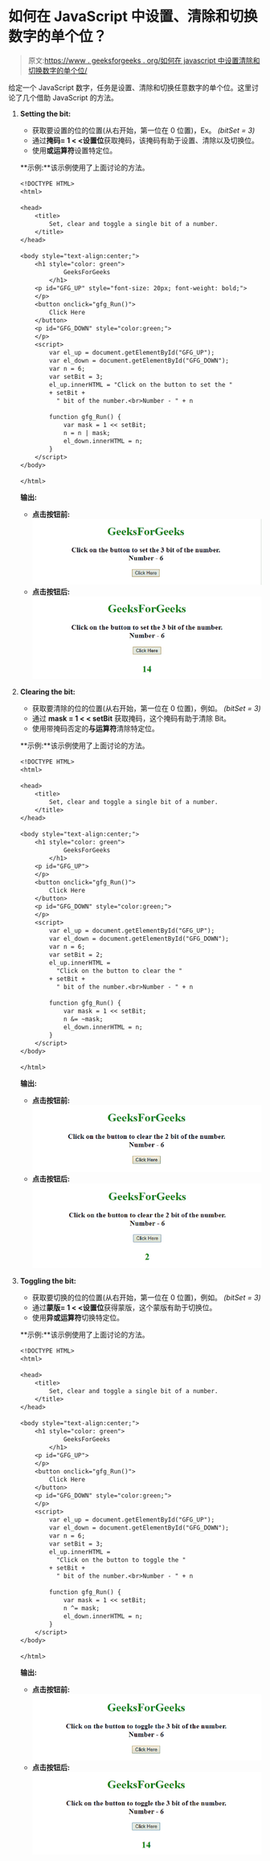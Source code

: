 # 如何在 JavaScript 中设置、清除和切换数字的单个位？

> 原文:[https://www . geeksforgeeks . org/如何在 javascript 中设置清除和切换数字的单个位/](https://www.geeksforgeeks.org/how-to-set-clear-and-toggle-a-single-bit-of-a-number-in-javascript/)

给定一个 JavaScript 数字，任务是设置、清除和切换任意数字的单个位。这里讨论了几个借助 JavaScript 的方法。

1.  **Setting the bit:**
    *   获取要设置的位的位置(从右开始，第一位在 0 位置)，Ex。 *(bitSet = 3)*
    *   通过**掩码= 1 < <设置位**获取掩码，该掩码有助于设置、清除以及切换位。
    *   使用**或运算符**设置特定位。

    **示例:**该示例使用了上面讨论的方法。

    ```
    <!DOCTYPE HTML>
    <html>

    <head>
        <title>
            Set, clear and toggle a single bit of a number.
        </title>
    </head>

    <body style="text-align:center;">
        <h1 style="color: green">  
                GeeksForGeeks  
            </h1>
        <p id="GFG_UP" style="font-size: 20px; font-weight: bold;">
        </p>
        <button onclick="gfg_Run()">
            Click Here
        </button>
        <p id="GFG_DOWN" style="color:green;">
        </p>
        <script>
            var el_up = document.getElementById("GFG_UP");
            var el_down = document.getElementById("GFG_DOWN");
            var n = 6;
            var setBit = 3;
            el_up.innerHTML = "Click on the button to set the "
            + setBit + 
              " bit of the number.<br>Number - " + n

            function gfg_Run() {
                var mask = 1 << setBit;
                n = n | mask;
                el_down.innerHTML = n;
            }
        </script>
    </body>

    </html>
    ```

    **输出:**

    *   **点击按钮前:**
        ![](img/4d9466c297ab0ccf7492e7a1eec76a4d.png)
    *   **点击按钮后:**
        ![](img/ed2bb6d8f40d2e954bae8a540488162d.png)
2.  **Clearing the bit:**
    *   获取要清除的位的位置(从右开始，第一位在 0 位置)，例如。 *(bitSet = 3)*
    *   通过 **mask = 1 < < setBit** 获取掩码，这个掩码有助于清除 Bit。
    *   使用带掩码否定的**与运算符**清除特定位。

    **示例:**该示例使用了上面讨论的方法。

    ```
    <!DOCTYPE HTML>
    <html>

    <head>
        <title>
            Set, clear and toggle a single bit of a number.
        </title>
    </head>

    <body style="text-align:center;">
        <h1 style="color: green">  
                GeeksForGeeks  
            </h1>
        <p id="GFG_UP">
        </p>
        <button onclick="gfg_Run()">
            Click Here
        </button>
        <p id="GFG_DOWN" style="color:green;">
        </p>
        <script>
            var el_up = document.getElementById("GFG_UP");
            var el_down = document.getElementById("GFG_DOWN");
            var n = 6;
            var setBit = 2;
            el_up.innerHTML =
              "Click on the button to clear the " 
            + setBit +
              " bit of the number.<br>Number - " + n

            function gfg_Run() {
                var mask = 1 << setBit;
                n &= ~mask;
                el_down.innerHTML = n;
            }
        </script>
    </body>

    </html>
    ```

    **输出:**

    *   **点击按钮前:**
        ![](img/443bd3d827070d436f85bf66975cfc95.png)
    *   **点击按钮后:**
        ![](img/f9ecfa4c904e3c35c1e9d73f438918d4.png)
3.  **Toggling the bit:**
    *   获取要切换的位的位置(从右开始，第一位在 0 位置)，例如。 *(bitSet = 3)*
    *   通过**蒙版= 1 < <设置位**获得蒙版，这个蒙版有助于切换位。
    *   使用**异或运算符**切换特定位。

    **示例:**该示例使用了上面讨论的方法。

    ```
    <!DOCTYPE HTML>
    <html>

    <head>
        <title>
            Set, clear and toggle a single bit of a number.
        </title>
    </head>

    <body style="text-align:center;">
        <h1 style="color: green">  
                GeeksForGeeks  
            </h1>
        <p id="GFG_UP">
        </p>
        <button onclick="gfg_Run()">
            Click Here
        </button>
        <p id="GFG_DOWN" style="color:green;">
        </p>
        <script>
            var el_up = document.getElementById("GFG_UP");
            var el_down = document.getElementById("GFG_DOWN");
            var n = 6;
            var setBit = 3;
            el_up.innerHTML = 
              "Click on the button to toggle the " 
            + setBit + 
              " bit of the number.<br>Number - " + n

            function gfg_Run() {
                var mask = 1 << setBit;
                n ^= mask;
                el_down.innerHTML = n;
            }
        </script>
    </body>

    </html>
    ```

    **输出:**

    *   **点击按钮前:**
        ![](img/e2e5694a2c518c5fb8ba26de2a33f38a.png)
    *   **点击按钮后:**
        ![](img/77243db18d8e5ae0549b1637403edecc.png)